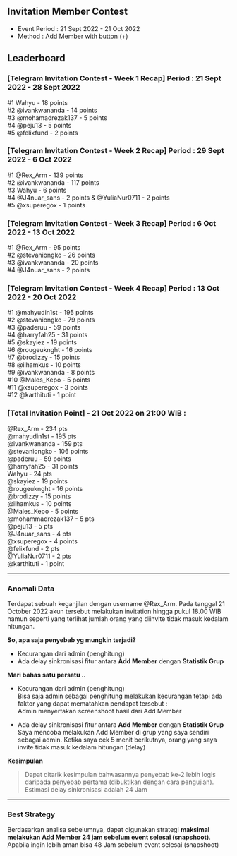 ## Invitation Member Contest 
* Event Period : 21 Sept 2022 - 21 Oct 2022
* Method : Add Member with button (+)

## Leaderboard

### [Telegram Invitation Contest - Week 1 Recap] Period : 21 Sept 2022 - 28 Sept 2022 

#1 Wahyu - 18 points <br>
#2 @ivankwananda - 14 points <br>
#3 @mohamadrezak137 - 5 points <br>
#4 @peju13 - 5 points <br>
#5 @felixfund - 2 points <br>


### [Telegram Invitation Contest - Week 2 Recap] Period : 29 Sept 2022 - 6 Oct 2022 
 
#1 @Rex_Arm  - 139 points <br>
#2 @ivankwananda - 117 points <br>
#3 Wahyu  - 6 points <br>
#4 @J4nuar_sans - 2 points & @YuliaNur0711 - 2 points <br>
#5 @xsuperegox - 1 points <br>


### [Telegram Invitation Contest - Week 3 Recap] Period : 6 Oct 2022 - 13 Oct 2022 
  
#1 @Rex_Arm  - 95 points  <br>
#2 @stevaniongko  - 26 points  <br>
#3 @ivankwananda   - 20 points  <br>
#4 @J4nuar_sans - 2 points <br>


### [Telegram Invitation Contest - Week 4 Recap] Period : 13 Oct 2022 - 20 Oct 2022  
   
#1 @mahyudin1st - 195 points <br>
#2 @stevaniongko - 79 points <br>
#3 @paderuu - 59 points <br>
#4 @harryfah25 - 31 points <br>
#5 @skayiez - 19 points <br>
#6 @rougeuknght - 16 points <br>
#7 @brodizzy - 15 points <br>
#8 @ilhamkus - 10 points <br>
#9 @ivankwananda - 8 points <br>
#10 @Males_Kepo - 5 points <br>
#11 @xsuperegox - 3 points <br>
#12 @karthituti - 1 point <br>

### [Total Invitation Point] - 21 Oct 2022 on 21:00 WIB :   
@Rex_Arm - 234 pts  <br>
@mahyudin1st - 195 pts <br>
@ivankwananda - 159 pts  <br>
@stevaniongko  - 106 points <br>
@paderuu - 59 points <br>
@harryfah25 - 31 points <br>
Wahyu    - 24 pts  <br>
@skayiez - 19 points <br>
@rougeuknght - 16 points <br>
@brodizzy - 15 points <br>
@ilhamkus - 10 points <br>
@Males_Kepo - 5 points<br>
@mohammadrezak137 - 5 pts   <br>
@peju13 - 5 pts  <br>
@J4nuar_sans - 4 pts  <br>
@xsuperegox - 4 points <br>
@felixfund  - 2 pts  <br>
@YuliaNur0711 - 2 pts   <br>
@karthituti - 1 point <br>

***

### Anomali Data
Terdapat sebuah keganjilan dengan username @Rex_Arm. Pada tanggal 21 October 2022 akun tersebut melakukan invitation hingga pukul 18.00 WIB namun seperti yang terlihat jumlah orang yang diinvite tidak masuk kedalam hitungan. 

**So, apa saja penyebab yg mungkin terjadi?**
* Kecurangan dari admin (penghitung)
* Ada delay sinkronisasi fitur antara **Add Member** dengan **Statistik Grup**

**Mari bahas satu persatu ..**
* Kecurangan dari admin (penghitung) <br>
Bisa saja admin sebagai penghitung melakukan kecurangan tetapi ada faktor yang dapat mematahkan pendapat tersebut : <br>
Admin menyertakan screenshoot hasil dari Add Member

* Ada delay sinkronisasi fitur antara **Add Member** dengan **Statistik Grup** <br>
Saya mencoba melakukan Add Member di grup yang saya sendiri sebagai admin. Ketika saya cek 5 menit berikutnya, orang yang saya invite tidak masuk kedalam hitungan (delay)

**Kesimpulan**
> Dapat ditarik kesimpulan bahwasannya penyebab ke-2 lebih logis daripada penyebab pertama (dibuktikan dengan cara pengujian). Estimasi delay sinkronisasi adalah 24 Jam 

***

### Best Strategy
Berdasarkan analisa sebelumnya, dapat digunakan strategi **maksimal melakukan Add Member 24 jam sebelum event selesai (snapshoot)**. Apabila ingin lebih aman bisa 48 Jam sebelum event selesai (snapshoot)
